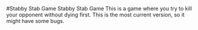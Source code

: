 #Stabby Stab Game
Stabby Stab Game
This is a game where you try to kill your opponent without dying first.
This is the most current version, so it might have some bugs.
